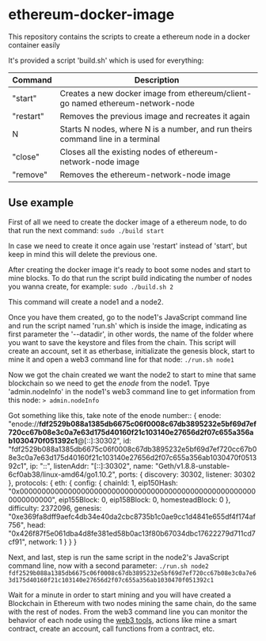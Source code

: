 
# ethereum-docker-image

This repository contains the scripts to create a ethereum node in a docker container easily

It's provided a script 'build.sh' which is used for everything:

| Command | Description |
| ----- | ---- |
| "start" | Creates a new docker image from ethereum/client-go named ethereum-network-node |
| "restart" | Removes the previous image and recreates it again |
| N | Starts N nodes, where N is a number, and run theirs command line in a terminal |
| "close" | Closes all the existing nodes of ethereum-network-node image |
| "remove" | Removes the ethereum-network-node image |

## Use example

First of all we need to create the docker image of a ethereum node, to do that run the next command:
`sudo ./build start`

In case we need to create it once again use 'restart' instead of 'start', but keep in mind this will delete the previous one.

After creating the docker image it's ready to boot some nodes and start to mine blocks. To do that run the script build indicating the number of nodes you wanna create, for example:
`sudo ./build.sh 2`

This command will create a node1 and a node2.

Once you have them created, go to the node1's JavaScript command line and run the script named 'run.sh' which is inside the image, indicating as first parameter the '--datadir', in other words, the name of the folder where you want to save the keystore and files from the chain. This script will create an account, set it as etherbase, initializate the genesis block, start to mine it and open a web3 command line for that node:
`./run.sh node1`

Now we got the chain created we want the node2 to start to mine that same blockchain so we need to get the *enode* from the node1. Tpye 'admin.nodeInfo' in the node1's web3 command line to get information from this node:
`> admin.nodeInfo`

Got something like this, take note of the enode number::
{
  enode: "enode://**fdf2529b088a1385db6675c06f0008c67db3895232e5bf69d7ef720cc67b08e3c0a7e63d175d40160f21c103140e27656d2f07c655a356ab1030470f051392c1**@[::]:30302",
  id: "fdf2529b088a1385db6675c06f0008c67db3895232e5bf69d7ef720cc67b08e3c0a7e63d175d40160f21c103140e27656d2f07c655a356ab1030470f051392c1",
  ip: "::",
  listenAddr: "[::]:30302",
  name: "Geth/v1.8.8-unstable-6cf0ab38/linux-amd64/go1.10.2",
  ports: {
    discovery: 30302,
    listener: 30302
  },
  protocols: {
    eth: {
      config: {
        chainId: 1,
        eip150Hash: "0x0000000000000000000000000000000000000000000000000000000000000000",
        eip155Block: 0,
        eip158Block: 0,
        homesteadBlock: 0
      },
      difficulty: 2372096,
      genesis: "0xe369fa8dff9aefc4db34e40da2cbc8735b1c0ae9cc1d4841e655df4f174af756",
      head: "0x426f87f5e061dba4d8fe381ed58b0ac13f80b67034dbc17622279d711cd7cf91",
      network: 1
    }
  }
}

Next, and last, step is run the same script in the node2's JavaScript command line, now with a second parameter:
`./run.sh node2 fdf2529b088a1385db6675c06f0008c67db3895232e5bf69d7ef720cc67b08e3c0a7e63d175d40160f21c103140e27656d2f07c655a356ab1030470f051392c1`

Wait for a minute in order to start mining and you will have created a Blockchain in Ethereum with two nodes mining the same chain, do the same with the rest of nodes. From the web3 command line you can monitor the behavior of each node using the [web3 tools](https://web3js.readthedocs.io/en/1.0/), actions like mine a smart contract, create an account, call functions from a contract, etc.
